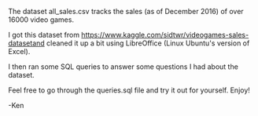 The dataset all_sales.csv tracks the sales (as of December 2016) of over 16000 video games.

I got this dataset from https://www.kaggle.com/sidtwr/videogames-sales-datasetand cleaned it up a bit using LibreOffice (Linux Ubuntu's version of Excel).

I then ran some SQL queries to answer some questions I had about the dataset.

Feel free to go through the queries.sql file and try it out for yourself.
Enjoy!

-Ken
